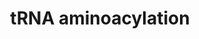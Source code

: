 ---
annotations:
- type: Pathway Ontology
  value: translation pathway
authors:
- MaintBot
- Khanspers
- Egonw
- ReactomeTeam
- Anwesha
- Eweitz
description: tRNA synthetases catalyze the ligation of tRNAs to their cognate amino
  acids in an ATP-dependent manner. The reaction proceeds in two steps. First, amino
  acid and ATP form an aminoacyl adenylate molecule, releasing pyrophosphate. The
  aminoacyl adenylate remains associated with the synthetase enzyme where, in the
  second step it reacts with tRNA to form aminoacyl tRNA and AMP. The rapid hydrolysis
  of pyrophosphate makes these reactions essentially irreversible under physiological
  conditions (Fersht and Kaethner 1976a). Specificity of the tRNA charging reactions
  is achieved both by specific recognition of amino acid and tRNA substrates by the
  synthetase, and by an editing process in which incorrect aminoacyl adenylate molecules
  (e.g., valyl adenylate associated with isoleucyl tRNA synthetase) are hydrolyzed
  rather than conjugated to tRNAs in the second step of the reaction (Baldwin and
  Berg 1966a,b; Fersht and Kaethner 1976b). The tRNA synthetases can be divided into
  two structural classes based on conserved amino acid sequence features (Burnbaum
  and Schimmel 1991).<p>A single synthetase mediates the charging of all of the tRNA
  species specific for any one amino acid but, with three exceptions, glycine, lysine,
  and glutamine, the synthetase that catalyzes aminoacylation of mitochondrial tRNAs
  is encoded by a different gene than the one that acts on mitochondrial tRNAs. Both
  mitochondrial and cytosolic tRNA synthetase enzymes are encoded by genes in the
  nuclear genome.<p>A number of tRNA synthetases are known to have functions distinct
  from tRNA charging (reviewed by Park et al. 2005). Additionally, mutations in several
  of the tRNA synthetases, often affecting protein domains that are dispensable in
  vitro for aminoacyl tRNA synthesis, are associated with a diverse array of neurological
  and other diseases (Antonellis and Green 2008; Park et al. 2008). These findings
  raise interest into the role of these enzymes in human development and disease.<p>   View
  original pathway at [http://www.reactome.org/PathwayBrowser/#DIAGRAM=379724 Reactome].
last-edited: 2021-05-09
organisms:
- Homo sapiens
redirect_from:
- /index.php/Pathway:WP1938
- /instance/WP1938
schema-jsonld:
- '@context': https://schema.org/
  '@id': https://wikipathways.github.io/pathways/WP1938.html
  '@type': Dataset
  creator:
    '@type': Organization
    name: WikiPathways
  description: tRNA synthetases catalyze the ligation of tRNAs to their cognate amino
    acids in an ATP-dependent manner. The reaction proceeds in two steps. First, amino
    acid and ATP form an aminoacyl adenylate molecule, releasing pyrophosphate. The
    aminoacyl adenylate remains associated with the synthetase enzyme where, in the
    second step it reacts with tRNA to form aminoacyl tRNA and AMP. The rapid hydrolysis
    of pyrophosphate makes these reactions essentially irreversible under physiological
    conditions (Fersht and Kaethner 1976a). Specificity of the tRNA charging reactions
    is achieved both by specific recognition of amino acid and tRNA substrates by
    the synthetase, and by an editing process in which incorrect aminoacyl adenylate
    molecules (e.g., valyl adenylate associated with isoleucyl tRNA synthetase) are
    hydrolyzed rather than conjugated to tRNAs in the second step of the reaction
    (Baldwin and Berg 1966a,b; Fersht and Kaethner 1976b). The tRNA synthetases can
    be divided into two structural classes based on conserved amino acid sequence
    features (Burnbaum and Schimmel 1991).<p>A single synthetase mediates the charging
    of all of the tRNA species specific for any one amino acid but, with three exceptions,
    glycine, lysine, and glutamine, the synthetase that catalyzes aminoacylation of
    mitochondrial tRNAs is encoded by a different gene than the one that acts on mitochondrial
    tRNAs. Both mitochondrial and cytosolic tRNA synthetase enzymes are encoded by
    genes in the nuclear genome.<p>A number of tRNA synthetases are known to have
    functions distinct from tRNA charging (reviewed by Park et al. 2005). Additionally,
    mutations in several of the tRNA synthetases, often affecting protein domains
    that are dispensable in vitro for aminoacyl tRNA synthesis, are associated with
    a diverse array of neurological and other diseases (Antonellis and Green 2008;
    Park et al. 2008). These findings raise interest into the role of these enzymes
    in human development and disease.<p>   View original pathway at [http://www.reactome.org/PathwayBrowser/#DIAGRAM=379724
    Reactome].
  keywords:
  - HARS
  - tRNA(Phe)
  - Tyr-tRNA(Tyr)
  - L-Cys
  - WARS dimer
  - H2O
  - CARS dimer
  - aminoacyl-tRNA
  - L-Leu
  - multienzyme complex
  - L-Glu
  - Ser-tRNA(Ser)
  - tRNA(Glu)
  - PPA1 dimer
  - tRNA(Met)
  - tRNA(Arg)
  - L-Gln
  - L-Phe
  - L-Ala
  - Gln-tRNA(Gln)
  - Thr-tRNA(Thr)
  - 'PPA2 '
  - PARS2
  - IARS2
  - tRNA(Ser)
  - 'YARS '
  - tRNA(Ile)
  - Glu-tRNA(Glu)
  - RARS2
  - Cys-tRNA(Cys)
  - NARS2
  - L-Ile
  - L-Asp
  - 'QARS '
  - 'IARS '
  - L-Met
  - AMP
  - 'WARS '
  - L-Tyr
  - Leu-tRNA(Leu)
  - SARS2 dimer
  - Mg2+
  - KARS dimer
  - L-Lys
  - L-Val
  - L-Ser
  - 'FARSB '
  - tRNA(Thr)
  - Val-tRNA(Val)
  - 'PPA1 '
  - VARS
  - tRNA(His)
  - adenosine
  - Ile-tRNA(Ile)
  - HARS2
  - tRNA(Cys)
  - PPi
  - Arg-tRNA(Arg)
  - Gly-tRNA(Gly)
  - 'FARSA '
  - L-Asn
  - 'EPRS '
  - WARS2
  - 'RARS '
  - CARS2(1-?)
  - 'YARS2 '
  - 'EEF1E1 '
  - Ala-tRNA(Ala)
  - Asp-tRNA(Asp)
  - 'GARS(55-739) '
  - 'LARS '
  - YARS dimer
  - DARS2 dimer
  - MARS2
  - 'AIMP2 '
  - L-Trp
  - FARS2(1-?)
  - VARS2
  - L-His
  - 'SARS2 '
  - SARS dimer
  - L-Thr
  - Lys-tRNA(Lys)
  - tRNA(Lys)
  - YARS2 dimer
  - 'MARS '
  - LARS2(1-?)
  - GARS dimer
  - tRNA(Val)
  - synthetase
  - tRNA(Leu)
  - tRNA(Tyr)
  - Asn-tRNA(Asn)
  - Pro-tRNA(Pro)
  - Pi
  - tRNA(Trp)
  - AARS2
  - ATP
  - TARS2(1-?)
  - AARS
  - L-Pro
  - 'AIMP1(1-312) '
  - 'KARS '
  - Phe-tRNA(Phe)
  - tRNA(Pro)
  - 'GARS '
  - EARS2
  - FARS A2B2 tetramer
  - 5'-monophosphate
  - QARS
  - 'DARS2 '
  - tRNA(Asp)
  - TARS dimer
  - tRNA(Ala)
  - tRNA(Asn)
  - NARS
  - Met-tRNA(Met)
  - Gly
  - Trp-tRNA(Trp)
  - tRNA(Gln)
  - 'CARS '
  - tRNA(Gly)
  - 'DARS '
  - 'SARS '
  - L-Arg
  - His-tRNA(His)
  - PPA2 dimer
  - 'TARS '
  license: CC0
  name: tRNA aminoacylation
seo: CreativeWork
title: tRNA aminoacylation
wpid: WP1938
---
